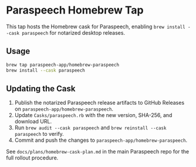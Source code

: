 # Paraspeech Homebrew Tap

This tap hosts the Homebrew cask for Paraspeech, enabling `brew install --cask paraspeech` for notarized desktop releases.

## Usage

```bash
brew tap paraspeech-app/homebrew-paraspeech
brew install --cask paraspeech
```

## Updating the Cask

1. Publish the notarized Paraspeech release artifacts to GitHub Releases on `paraspeech-app/homebrew-paraspeech`.
2. Update `Casks/paraspeech.rb` with the new version, SHA-256, and download URL.
3. Run `brew audit --cask paraspeech` and `brew reinstall --cask paraspeech` to verify.
4. Commit and push the changes to `paraspeech-app/homebrew-paraspeech`.

See `docs/plans/homebrew-cask-plan.md` in the main Paraspeech repo for the full rollout procedure.
